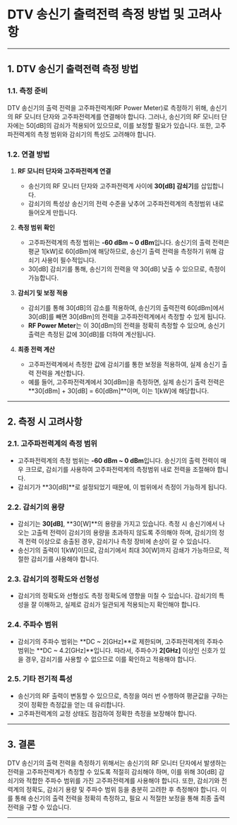# DTV 송신기 출력전력 측정 방법 및 고려사항

---

## 1. **DTV 송신기 출력전력 측정 방법**

### 1.1. **측정 준비**

DTV 송신기의 출력 전력을 고주파전력계(RF Power Meter)로 측정하기 위해, 송신기의 RF 모니터 단자와 고주파전력계를 연결해야 합니다. 그러나, 송신기의 RF 모니터 단자에는 50[dB]의 감쇠가 적용되어 있으므로, 이를 보정할 필요가 있습니다. 또한, 고주파전력계의 측정 범위와 감쇠기의 특성도 고려해야 합니다.

### 1.2. **연결 방법**

1. **RF 모니터 단자와 고주파전력계 연결**  
   - 송신기의 RF 모니터 단자와 고주파전력계 사이에 **30[dB] 감쇠기**를 삽입합니다.  
   - 감쇠기의 특성상 송신기의 전력 수준을 낮추어 고주파전력계의 측정범위 내로 들어오게 만듭니다.

2. **측정 범위 확인**  
   - 고주파전력계의 측정 범위는 **-60 dBm ~ 0 dBm**입니다. 송신기의 출력 전력은 평균 1[kW]로 60[dBm]에 해당하므로, 송신기 출력 전력을 측정하기 위해 감쇠기 사용이 필수적입니다.
   - 30[dB] 감쇠기를 통해, 송신기의 전력을 약 30[dB] 낮출 수 있으므로, 측정이 가능합니다.

3. **감쇠기 및 보정 적용**  
   - 감쇠기를 통해 30[dB]의 감소를 적용하여, 송신기의 출력전력 60[dBm]에서 30[dB]를 빼면 30[dBm]의 전력을 고주파전력계에서 측정할 수 있게 됩니다.
   - **RF Power Meter**는 이 30[dBm]의 전력을 정확히 측정할 수 있으며, 송신기 출력은 측정된 값에 30[dB]를 더하여 계산됩니다.

4. **최종 전력 계산**  
   - 고주파전력계에서 측정한 값에 감쇠기를 통한 보정을 적용하여, 실제 송신기 출력 전력을 계산합니다.
   - 예를 들어, 고주파전력계에서 30[dBm]을 측정하면, 실제 송신기 출력 전력은 **30[dBm] + 30[dB] = 60[dBm]**이며, 이는 1[kW]에 해당합니다.

---

## 2. **측정 시 고려사항**

### 2.1. **고주파전력계의 측정 범위**
- 고주파전력계의 측정 범위는 **-60 dBm ~ 0 dBm**입니다. 송신기의 출력 전력이 매우 크므로, 감쇠기를 사용하여 고주파전력계의 측정범위 내로 전력을 조절해야 합니다.
- 감쇠기가 **30[dB]**로 설정되었기 때문에, 이 범위에서 측정이 가능하게 됩니다.

### 2.2. **감쇠기의 용량**
- 감쇠기는 **30[dB]**, **30[W]**의 용량을 가지고 있습니다. 측정 시 송신기에서 나오는 고출력 전력이 감쇠기의 용량을 초과하지 않도록 주의해야 하며, 감쇠기의 정격 전력 이상으로 송출된 경우, 감쇠기나 측정 장비에 손상이 갈 수 있습니다.
- 송신기의 출력이 1[kW]이므로, 감쇠기에서 최대 30[W]까지 감쇄가 가능하므로, 적절한 감쇠기를 사용해야 합니다.

### 2.3. **감쇠기의 정확도와 선형성**
- 감쇠기의 정확도와 선형성도 측정 정확도에 영향을 미칠 수 있습니다. 감쇠기의 특성을 잘 이해하고, 실제로 감쇠가 일관되게 적용되는지 확인해야 합니다.

### 2.4. **주파수 범위**
- 감쇠기의 주파수 범위는 **DC ~ 2[GHz]**로 제한되며, 고주파전력계의 주파수 범위는 **DC ~ 4.2[GHz]**입니다. 따라서, 주파수가 **2[GHz]** 이상인 신호가 있을 경우, 감쇠기를 사용할 수 없으므로 이를 확인하고 적용해야 합니다.

### 2.5. **기타 전기적 특성**
- 송신기의 RF 출력이 변동할 수 있으므로, 측정을 여러 번 수행하여 평균값을 구하는 것이 정확한 측정값을 얻는 데 유리합니다.
- 고주파전력계의 교정 상태도 점검하여 정확한 측정을 보장해야 합니다.

---

## 3. **결론**

DTV 송신기의 출력 전력을 측정하기 위해서는 송신기의 RF 모니터 단자에서 발생하는 전력을 고주파전력계가 측정할 수 있도록 적절히 감쇠해야 하며, 이를 위해 30[dB] 감쇠기와 적합한 주파수 범위를 가진 고주파전력계를 사용해야 합니다. 또한, 감쇠기와 전력계의 정확도, 감쇠기 용량 및 주파수 범위 등을 충분히 고려한 후 측정해야 합니다. 이를 통해 송신기의 출력 전력을 정확히 측정하고, 필요 시 적절한 보정을 통해 최종 출력 전력을 구할 수 있습니다.

---
